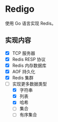 # Redigo

使用 Go 语言实现 Redis。

## 实现内容

- [x] TCP 服务器
- [x] Redis RESP 协议
- [x] Redis 内存数据库
- [x] AOF 持久化
- [x] Redis 集群
- [ ] 实现更多数据类型
  - [x] 字符串
  - [x] 列表
  - [x] 哈希
  - [ ] 集合
  - [ ] 有序集合
